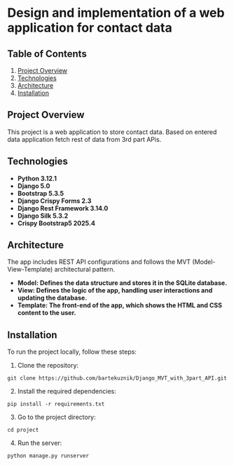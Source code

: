 # Design and implementation of a web application for contact data

## Table of Contents

1. [Project Overview](#project-overview)
2. [Technologies](#technologies)
3. [Architecture](#architecture)
4. [Installation](#installation)


## Project Overview

This project is a web application to store contact data. Based on entered data application fetch rest of data from 3rd part APis.

## Technologies 

- **Python 3.12.1**
- **Django 5.0**
- **Bootstrap 5.3.5**
- **Django Crispy Forms 2.3**
- **Django Rest Framework 3.14.0**
- **Django Silk 5.3.2**
- **Crispy Bootstrap5 2025.4**

## Architecture

The app includes REST API configurations and follows the MVT (Model-View-Template) architectural pattern.

- **Model: Defines the data structure and stores it in the SQLite database.**
- **View: Defines the logic of the app, handling user interactions and updating the database.**
- **Template: The front-end of the app, which shows the HTML and CSS content to the user.**


## Installation

To run the project locally, follow these steps:

1. Clone the repository:

```
git clone https://github.com/bartekuznik/Django_MVT_with_3part_API.git
```

2. Install the required dependencies:

```
pip install -r requirements.txt
```

3. Go to the project directory:

```
cd project
```

4. Run the server:

```
python manage.py runserver
```
